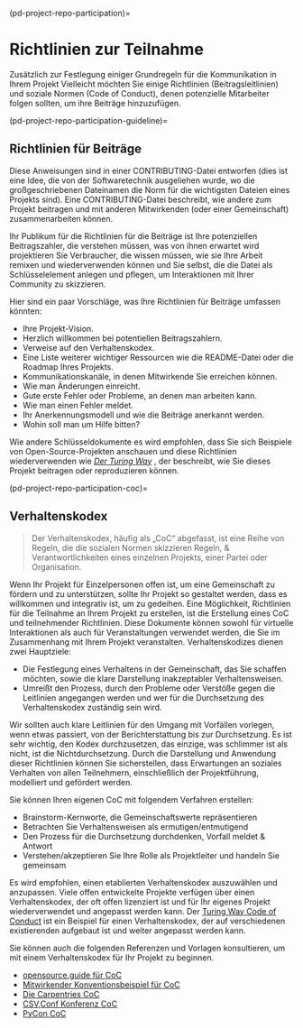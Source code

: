 (pd-project-repo-participation)=
# Richtlinien zur Teilnahme

Zusätzlich zur Festlegung einiger Grundregeln für die Kommunikation in Ihrem Projekt Vielleicht möchten Sie einige Richtlinien (Beitragsleitlinien) und soziale Normen (Code of Conduct), denen potenzielle Mitarbeiter folgen sollten, um ihre Beiträge hinzuzufügen.

(pd-project-repo-participation-guideline)=
## Richtlinien für Beiträge

Diese Anweisungen sind in einer CONTRIBUTING-Datei entworfen (dies ist eine Idee, die von der Softwaretechnik ausgeliehen wurde, wo die großgeschriebenen Dateinamen die Norm für die wichtigsten Dateien eines Projekts sind). Eine CONTRIBUTING-Datei beschreibt, wie andere zum Projekt beitragen und mit anderen Mitwirkenden (oder einer Gemeinschaft) zusammenarbeiten können.

Ihr Publikum für die Richtlinien für die Beiträge ist Ihre potenziellen Beitragszahler, die verstehen müssen, was von ihnen erwartet wird projektieren Sie Verbraucher, die wissen müssen, wie sie Ihre Arbeit remixen und wiederverwenden können und Sie selbst, die die Datei als Schlüsselelement anlegen und pflegen, um Interaktionen mit Ihrer Community zu skizzieren.

Hier sind ein paar Vorschläge, was Ihre Richtlinien für Beiträge umfassen könnten:

* Ihre Projekt-Vision.
* Herzlich willkommen bei potentiellen Beitragszahlern.
* Verweise auf den Verhaltenskodex.
* Eine Liste weiterer wichtiger Ressourcen wie die README-Datei oder die Roadmap Ihres Projekts.
* Kommunikationskanäle, in denen Mitwirkende Sie erreichen können.
* Wie man Änderungen einreicht.
* Gute erste Fehler oder Probleme, an denen man arbeiten kann.
* Wie man einen Fehler meldet.
* Ihr Anerkennungsmodell und wie die Beiträge anerkannt werden.
* Wohin soll man um Hilfe bitten?

Wie andere Schlüsseldokumente es wird empfohlen, dass Sie sich Beispiele von Open-Source-Projekten anschauen und diese Richtlinien wiederverwenden wie [_Der Turing Way_](https://github.com/alan-turing-institute/the-turing-way/blob/lottycoupat-roadmapping-casestudy/CONTRIBUTING.md) , der beschreibt, wie Sie dieses Projekt beitragen oder reproduzieren können.

(pd-project-repo-participation-coc)=
## Verhaltenskodex

> Der Verhaltenskodex, häufig als „CoC“ abgefasst, ist eine Reihe von Regeln, die die sozialen Normen skizzieren Regeln, & Verantwortlichkeiten eines einzelnen Projekts, einer Partei oder Organisation.

Wenn Ihr Projekt für Einzelpersonen offen ist, um eine Gemeinschaft zu fördern und zu unterstützen, sollte Ihr Projekt so gestaltet werden, dass es willkommen und integrativ ist, um zu gedeihen. Eine Möglichkeit, Richtlinien für die Teilnahme an Ihrem Projekt zu erstellen, ist die Erstellung eines CoC und teilnehmender Richtlinien. Diese Dokumente können sowohl für virtuelle Interaktionen als auch für Veranstaltungen verwendet werden, die Sie im Zusammenhang mit Ihrem Projekt veranstalten. Verhaltenskodizes dienen zwei Hauptziele:
* Die Festlegung eines Verhaltens in der Gemeinschaft, das Sie schaffen möchten, sowie die klare Darstellung inakzeptabler Verhaltensweisen.
* Umreißt den Prozess, durch den Probleme oder Verstöße gegen die Leitlinien angegangen werden und wer für die Durchsetzung des Verhaltenskodex zuständig sein wird.

Wir sollten auch klare Leitlinien für den Umgang mit Vorfällen vorlegen, wenn etwas passiert, von der Berichterstattung bis zur Durchsetzung. Es ist sehr wichtig, den Kodex durchzusetzen, das einzige, was schlimmer ist als nicht, ist die Nichtdurchsetzung. Durch die Darstellung und Anwendung dieser Richtlinien können Sie sicherstellen, dass Erwartungen an soziales Verhalten von allen Teilnehmern, einschließlich der Projektführung, modelliert und gefördert werden.

Sie können Ihren eigenen CoC mit folgendem Verfahren erstellen:
* Brainstorm-Kernworte, die Gemeinschaftswerte repräsentieren
* Betrachten Sie Verhaltensweisen als ermutigen/entmutigend
* Den Prozess für die Durchsetzung durchdenken, Vorfall meldet & Antwort
* Verstehen/akzeptieren Sie Ihre Rolle als Projektleiter und handeln Sie gemeinsam

Es wird empfohlen, einen etablierten Verhaltenskodex auszuwählen und anzupassen. Viele offen entwickelte Projekte verfügen über einen Verhaltenskodex, der oft offen lizenziert ist und für Ihr eigenes Projekt wiederverwendet und angepasst werden kann. Der [Turing Way Code of Conduct](https://github.com/alan-turing-institute/the-turing-way/blob/main/CODE_OF_CONDUCT.md) ist ein Beispiel für einen Verhaltenskodex, der auf verschiedenen existierenden aufgebaut ist und weiter angepasst werden kann.

Sie können auch die folgenden Referenzen und Vorlagen konsultieren, um mit einem Verhaltenskodex für Ihr Projekt zu beginnen.
- [opensource.guide für CoC](http://opensource.guide/code-of-conduct/)
- [Mitwirkender Konventionsbeispiel für CoC](http://contributor-covenant.org/)
- [Die Carpentries CoC](https://docs.carpentries.org/topic_folders/policies/code-of-conduct.html)
- [CSV,Conf Konferenz CoC](https://github.com/csvconf/csvconf.com/blob/gh-pages/coc.md)
- [PyCon CoC](https://us.pycon.org/2020/about/code-of-conduct/)
